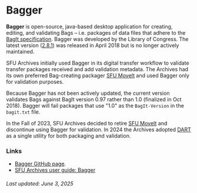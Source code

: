 # Bagger

**Bagger** is open-source, java-based desktop application for creating, editing, and validating Bags – i.e. packages of data files that adhere to the [BagIt specification](https://tools.ietf.org/html/rfc8493). Bagger was developed by the Library of Congress. The latest version ([2.8.1](https://github.com/LibraryOfCongress/bagger/releases/tag/v2.8.1)) was released in April 2018 but is no longer actively maintained.

SFU Archives initially used Bagger in its digital transfer workflow to validate transfer packages received and add validation metadata. The Archives had its own preferred Bag-creating packager [SFU MoveIt](sfu-moveit.md) and used Bagger only for validation purposes.

Because Bagger has not been actively updated, the current version validates Bags against BagIt version 0.97 rather than 1.0 (finalized in Oct 2018). Bagger will fail packages that use "1.0" as the `BagIt-Version` in the `bagit.txt` file.

In the Fall of 2023, SFU Archives decided to retire [SFU MoveIt](sfu-moveit.md) and discontinue using Bagger for validation. In 2024 the Archives adopted [DART](dart.md) as a single utility for both packaging and validation.

### Links
- [Bagger GitHub page](https://github.com/LibraryOfCongress/bagger).
- [SFU Archives user guide: Bagger](../sfu-archives-guides/bagger-sfu-archives.pdf)


###### Last updated: June 3, 2025
